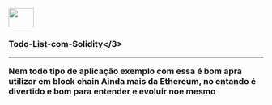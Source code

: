 

<img style="align=" src="https://cdn.jsdelivr.net/gh/devicons/devicon/icons/solidity/solidity-original.svg" width="50" height="38" /> <h3>Todo-List-com-Solidity</3>

 
<hr>

<p>Nem todo tipo de aplicação exemplo com essa é bom apra utilizar em block chain
    Ainda mais da Ethereum, no entando é divertido e bom para entender e evoluir noe mesmo</p>               
  

